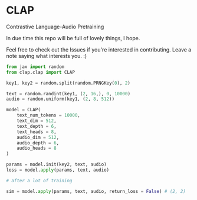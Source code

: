 # CLAP
Contrastive Language-Audio Pretraining

In due time this repo will be full of lovely things, I hope.

Feel free to check out the Issues if you're interested in contributing. Leave a note saying what interests you. :)

```python
from jax import random
from clap.clap import CLAP

key1, key2 = random.split(random.PRNGKey(0), 2)

text = random.randint(key1, (2, 16,), 0, 10000)
audio = random.uniform(key1, (2, 8, 512))

model = CLAP(
    text_num_tokens = 10000,
    text_dim = 512,
    text_depth = 6,
    text_heads = 8,
    audio_dim = 512,
    audio_depth = 6,
    audio_heads = 8
)

params = model.init(key2, text, audio)
loss = model.apply(params, text, audio)

# after a lot of training

sim = model.apply(params, text, audio, return_loss = False) # (2, 2)
```
